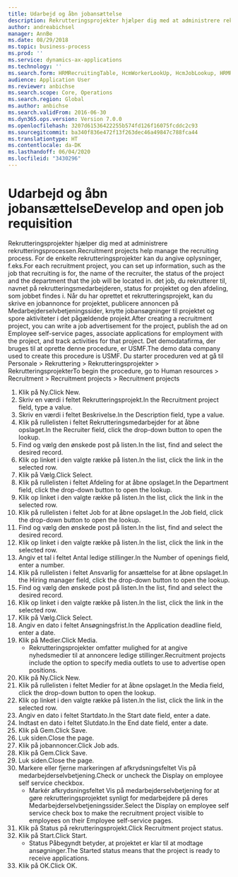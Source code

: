 ```yaml
---
title: Udarbejd og åbn jobansættelse
description: Rekrutteringsprojekter hjælper dig med at administrere rekrutteringsprocessen.
author: andreabichsel
manager: AnnBe
ms.date: 08/29/2018
ms.topic: business-process
ms.prod: ''
ms.service: dynamics-ax-applications
ms.technology: ''
ms.search.form: HRMRecruitingTable, HcmWorkerLookUp, HcmJobLookup, HRMRecruitingMedia, HRMRecruitingJobAd, HcmPersonnelManagementWorkspace
audience: Application User
ms.reviewer: anbichse
ms.search.scope: Core, Operations
ms.search.region: Global
ms.author: anbichse
ms.search.validFrom: 2016-06-30
ms.dyn365.ops.version: Version 7.0.0
ms.openlocfilehash: 3207d61536422255b574fd126f16075fcddc2c93
ms.sourcegitcommit: ba340f836e472f13f263dec46a49847c788fca44
ms.translationtype: HT
ms.contentlocale: da-DK
ms.lasthandoff: 06/04/2020
ms.locfileid: "3430296"
---
```

# <a name="develop-and-open-job-requisition"></a><span data-ttu-id="96797-103">Udarbejd og åbn jobansættelse</span><span class="sxs-lookup"><span data-stu-id="96797-103">Develop and open job requisition</span></span>



<span data-ttu-id="96797-104">Rekrutteringsprojekter hjælper dig med at administrere rekrutteringsprocessen.</span><span class="sxs-lookup"><span data-stu-id="96797-104">Recruitment projects help manage the recruiting process.</span></span> <span data-ttu-id="96797-105">For de enkelte rekrutteringsprojekter kan du angive oplysninger, f.eks.</span><span class="sxs-lookup"><span data-stu-id="96797-105">For each recruitment project, you can set up information, such as the job that recruiting is for, the name of the recruiter, the status of the project and the department that the job will be located in.</span></span> <span data-ttu-id="96797-106">det job, du rekrutterer til, navnet på rekrutteringsmedarbejderen, status for projektet og den afdeling, som jobbet findes i. Når du har oprettet et rekrutteringsprojekt, kan du skrive en jobannonce for projektet, publicere annoncen på Medarbejderselvbetjeningssider, knytte jobansøgninger til projektet og spore aktiviteter i det pågældende projekt.</span><span class="sxs-lookup"><span data-stu-id="96797-106">After creating a recruitment project, you can write a job advertisement for the project, publish the ad on Employee self-service pages, associate applications for employment with the project, and track activities for that project.</span></span> <span data-ttu-id="96797-107">Det demodatafirma, der bruges til at oprette denne procedure, er USMF.</span><span class="sxs-lookup"><span data-stu-id="96797-107">The demo data company used to create this procedure is USMF.</span></span> <span data-ttu-id="96797-108">Du starter proceduren ved at gå til Personale > Rekruttering > Rekrutteringsprojekter > Rekrutteringsprojekter</span><span class="sxs-lookup"><span data-stu-id="96797-108">To begin the procedure, go to Human resources > Recruitment > Recruitment projects > Recruitment projects</span></span>

1. <span data-ttu-id="96797-109">Klik på Ny.</span><span class="sxs-lookup"><span data-stu-id="96797-109">Click New.</span></span>
2. <span data-ttu-id="96797-110">Skriv en værdi i feltet Rekrutteringsprojekt.</span><span class="sxs-lookup"><span data-stu-id="96797-110">In the Recruitment project field, type a value.</span></span>
3. <span data-ttu-id="96797-111">Skriv en værdi i feltet Beskrivelse.</span><span class="sxs-lookup"><span data-stu-id="96797-111">In the Description field, type a value.</span></span>
4. <span data-ttu-id="96797-112">Klik på rullelisten i feltet Rekrutteringsmedarbejder for at åbne opslaget.</span><span class="sxs-lookup"><span data-stu-id="96797-112">In the Recruiter field, click the drop-down button to open the lookup.</span></span>
5. <span data-ttu-id="96797-113">Find og vælg den ønskede post på listen.</span><span class="sxs-lookup"><span data-stu-id="96797-113">In the list, find and select the desired record.</span></span>
6. <span data-ttu-id="96797-114">Klik op linket i den valgte række på listen.</span><span class="sxs-lookup"><span data-stu-id="96797-114">In the list, click the link in the selected row.</span></span>
7. <span data-ttu-id="96797-115">Klik på Vælg.</span><span class="sxs-lookup"><span data-stu-id="96797-115">Click Select.</span></span>
8. <span data-ttu-id="96797-116">Klik på rullelisten i feltet Afdeling for at åbne opslaget.</span><span class="sxs-lookup"><span data-stu-id="96797-116">In the Department field, click the drop-down button to open the lookup.</span></span>
9. <span data-ttu-id="96797-117">Klik op linket i den valgte række på listen.</span><span class="sxs-lookup"><span data-stu-id="96797-117">In the list, click the link in the selected row.</span></span>
10. <span data-ttu-id="96797-118">Klik på rullelisten i feltet Job for at åbne opslaget.</span><span class="sxs-lookup"><span data-stu-id="96797-118">In the Job field, click the drop-down button to open the lookup.</span></span>
11. <span data-ttu-id="96797-119">Find og vælg den ønskede post på listen.</span><span class="sxs-lookup"><span data-stu-id="96797-119">In the list, find and select the desired record.</span></span>
12. <span data-ttu-id="96797-120">Klik op linket i den valgte række på listen.</span><span class="sxs-lookup"><span data-stu-id="96797-120">In the list, click the link in the selected row.</span></span>
13. <span data-ttu-id="96797-121">Angiv et tal i feltet Antal ledige stillinger.</span><span class="sxs-lookup"><span data-stu-id="96797-121">In the Number of openings field, enter a number.</span></span>
14. <span data-ttu-id="96797-122">Klik på rullelisten i feltet Ansvarlig for ansættelse for at åbne opslaget.</span><span class="sxs-lookup"><span data-stu-id="96797-122">In the Hiring manager field, click the drop-down button to open the lookup.</span></span>
15. <span data-ttu-id="96797-123">Find og vælg den ønskede post på listen.</span><span class="sxs-lookup"><span data-stu-id="96797-123">In the list, find and select the desired record.</span></span>
16. <span data-ttu-id="96797-124">Klik op linket i den valgte række på listen.</span><span class="sxs-lookup"><span data-stu-id="96797-124">In the list, click the link in the selected row.</span></span>
17. <span data-ttu-id="96797-125">Klik på Vælg.</span><span class="sxs-lookup"><span data-stu-id="96797-125">Click Select.</span></span>
18. <span data-ttu-id="96797-126">Angiv en dato i feltet Ansøgningsfrist.</span><span class="sxs-lookup"><span data-stu-id="96797-126">In the Application deadline field, enter a date.</span></span>
19. <span data-ttu-id="96797-127">Klik på Medier.</span><span class="sxs-lookup"><span data-stu-id="96797-127">Click Media.</span></span>
    * <span data-ttu-id="96797-128">Rekrutteringsprojekter omfatter mulighed for at angive nyhedsmedier til at annoncere ledige stillinger.</span><span class="sxs-lookup"><span data-stu-id="96797-128">Recruitment projects include the option to specify media outlets to use to advertise open positions.</span></span>  
20. <span data-ttu-id="96797-129">Klik på Ny.</span><span class="sxs-lookup"><span data-stu-id="96797-129">Click New.</span></span>
21. <span data-ttu-id="96797-130">Klik på rullelisten i feltet Medier for at åbne opslaget.</span><span class="sxs-lookup"><span data-stu-id="96797-130">In the Media field, click the drop-down button to open the lookup.</span></span>
22. <span data-ttu-id="96797-131">Klik op linket i den valgte række på listen.</span><span class="sxs-lookup"><span data-stu-id="96797-131">In the list, click the link in the selected row.</span></span>
23. <span data-ttu-id="96797-132">Angiv en dato i feltet Startdato.</span><span class="sxs-lookup"><span data-stu-id="96797-132">In the Start date field, enter a date.</span></span>
24. <span data-ttu-id="96797-133">Indtast en dato i feltet Slutdato.</span><span class="sxs-lookup"><span data-stu-id="96797-133">In the End date field, enter a date.</span></span>
25. <span data-ttu-id="96797-134">Klik på Gem.</span><span class="sxs-lookup"><span data-stu-id="96797-134">Click Save.</span></span>
26. <span data-ttu-id="96797-135">Luk siden.</span><span class="sxs-lookup"><span data-stu-id="96797-135">Close the page.</span></span>
27. <span data-ttu-id="96797-136">Klik på jobannoncer.</span><span class="sxs-lookup"><span data-stu-id="96797-136">Click Job ads.</span></span>
28. <span data-ttu-id="96797-137">Klik på Gem.</span><span class="sxs-lookup"><span data-stu-id="96797-137">Click Save.</span></span>
29. <span data-ttu-id="96797-138">Luk siden.</span><span class="sxs-lookup"><span data-stu-id="96797-138">Close the page.</span></span>
30. <span data-ttu-id="96797-139">Markere eller fjerne markeringen af afkrydsningsfeltet Vis på medarbejderselvbetjening.</span><span class="sxs-lookup"><span data-stu-id="96797-139">Check or uncheck the Display on employee self service checkbox.</span></span>
    * <span data-ttu-id="96797-140">Markér afkrydsningsfeltet Vis på medarbejderselvbetjening for at gøre rekrutteringsprojektet synligt for medarbejdere på deres Medarbejderselvbetjeningssider.</span><span class="sxs-lookup"><span data-stu-id="96797-140">Select the Display on employee self service check box to make the recruitment project visible to employees on their Employee self-service pages.</span></span>  
31. <span data-ttu-id="96797-141">Klik på Status på rekrutteringsprojekt.</span><span class="sxs-lookup"><span data-stu-id="96797-141">Click Recruitment project status.</span></span>
32. <span data-ttu-id="96797-142">Klik på Start.</span><span class="sxs-lookup"><span data-stu-id="96797-142">Click Start.</span></span>
    * <span data-ttu-id="96797-143">Status Påbegyndt betyder, at projektet er klar til at modtage ansøgninger.</span><span class="sxs-lookup"><span data-stu-id="96797-143">The Started status means that the project is ready to receive applications.</span></span>  
33. <span data-ttu-id="96797-144">Klik på OK.</span><span class="sxs-lookup"><span data-stu-id="96797-144">Click OK.</span></span>

